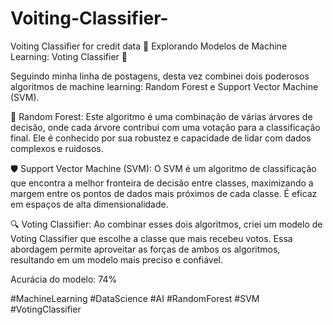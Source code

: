 # Voiting-Classifier-
Voiting Classifier for credit data
🚀 Explorando Modelos de Machine Learning: Voting Classifier 🚀

Seguindo minha linha de postagens, desta vez combinei dois poderosos algoritmos de machine learning: Random Forest e Support Vector Machine (SVM).

🌳 Random Forest: Este algoritmo é uma combinação de várias árvores de decisão, onde cada árvore contribui com uma votação para a classificação final. Ele é conhecido por sua robustez e capacidade de lidar com dados complexos e ruidosos.

🛡️ Support Vector Machine (SVM): O SVM é um algoritmo de classificação que encontra a melhor fronteira de decisão entre classes, maximizando a margem entre os pontos de dados mais próximos de cada classe. É eficaz em espaços de alta dimensionalidade.

🔍 Voting Classifier: Ao combinar esses dois algoritmos, criei um modelo de Voting Classifier que escolhe a classe que mais recebeu votos. Essa abordagem permite aproveitar as forças de ambos os algoritmos, resultando em um modelo mais preciso e confiável.

Acurácia do modelo: 74%

#MachineLearning #DataScience #AI #RandomForest #SVM #VotingClassifier
